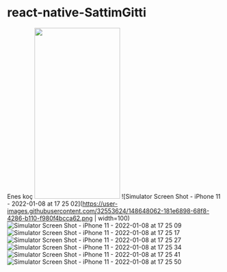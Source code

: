 # react-native-SattimGitti
Enes koç
<img src="" data-canonical-src="https://user-images.githubusercontent.com/32553624/148648053-78c7d5e9-8cda-4480-b7ed-89f2b706e5e6.png" width="200" height="400" />
![Simulator Screen Shot - iPhone 11 - 2022-01-08 at 17 25 02](https://user-images.githubusercontent.com/32553624/148648062-181e6898-68f8-4286-b110-f980f4bcca62.png | width=100)
![Simulator Screen Shot - iPhone 11 - 2022-01-08 at 17 25 09](https://user-images.githubusercontent.com/32553624/148648065-fc5c1eb3-4725-423a-835e-47a0e8194a59.png)
![Simulator Screen Shot - iPhone 11 - 2022-01-08 at 17 25 17](https://user-images.githubusercontent.com/32553624/148648066-d07419f0-0187-403c-b6c4-c70e8e7deea0.png)
![Simulator Screen Shot - iPhone 11 - 2022-01-08 at 17 25 27](https://user-images.githubusercontent.com/32553624/148648067-2716d296-7c0e-4cb1-83e1-ae1d350e894c.png)
![Simulator Screen Shot - iPhone 11 - 2022-01-08 at 17 25 34](https://user-images.githubusercontent.com/32553624/148648069-166375bb-ff0f-48e3-8c01-6ba01628a4b0.png)
![Simulator Screen Shot - iPhone 11 - 2022-01-08 at 17 25 41](https://user-images.githubusercontent.com/32553624/148648070-05f7e8c6-0dd8-49dc-933f-915abefcb9b4.png)
![Simulator Screen Shot - iPhone 11 - 2022-01-08 at 17 25 50](https://user-images.githubusercontent.com/32553624/148648071-99ecb56e-8942-4e91-bf6b-8ce254b0bd20.png)
